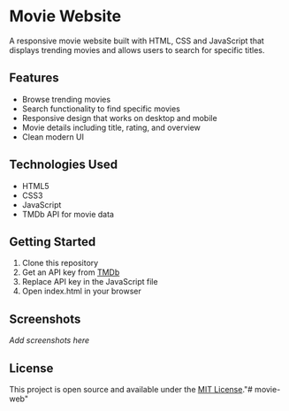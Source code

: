 # Movie Website

A responsive movie website built with HTML, CSS and JavaScript that displays trending movies and allows users to search for specific titles.

## Features

- Browse trending movies
- Search functionality to find specific movies
- Responsive design that works on desktop and mobile
- Movie details including title, rating, and overview
- Clean modern UI

## Technologies Used

- HTML5
- CSS3 
- JavaScript
- TMDb API for movie data

## Getting Started

1. Clone this repository
2. Get an API key from [TMDb](https://www.themoviedb.org/)
3. Replace API key in the JavaScript file
4. Open index.html in your browser

## Screenshots

*Add screenshots here*



## License

This project is open source and available under the [MIT License](LICENSE)."# movie-web" 
